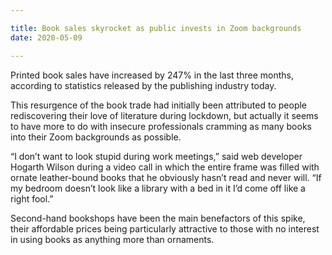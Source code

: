 ```yaml
---

title: Book sales skyrocket as public invests in Zoom backgrounds
date: 2020-05-09

---
```


Printed book sales have increased by 247% in the last three months, according to statistics released by the publishing industry today.

This resurgence of the book trade had initially been attributed to people rediscovering their love of literature during lockdown, but actually it seems to have more to do with insecure professionals cramming as many books into their Zoom backgrounds as possible.

“I don’t want to look stupid during work meetings,” said web developer Hogarth Wilson during a video call in which the entire frame was filled with ornate leather-bound books that he obviously hasn’t read and never will. “If my bedroom doesn’t look like a library with a bed in it I’d come off like a right fool.”

Second-hand bookshops have been the main benefactors of this spike, their affordable prices being particularly attractive to those with no interest in using books as anything more than ornaments.